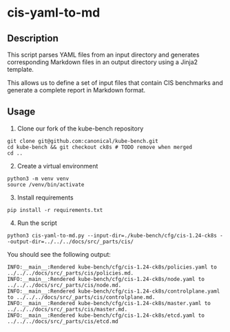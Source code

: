 # cis-yaml-to-md

## Description

This script parses YAML files from an input directory and generates corresponding Markdown files in an output directory using a Jinja2 template.

This allows us to define a set of input files that contain CIS benchmarks and generate a complete report in Markdown format.

## Usage

1. Clone our fork of the kube-bench repository

```
git clone git@github.com:canonical/kube-bench.git
cd kube-bench && git checkout ck8s # TODO remove when merged
cd ..
```

2. Create a virtual environment

```
python3 -m venv venv
source /venv/bin/activate
```

3. Install requirements

```
pip install -r requirements.txt
```

4. Run the script

```
python3 cis-yaml-to-md.py --input-dir=./kube-bench/cfg/cis-1.24-ck8s --output-dir=../../../docs/src/_parts/cis/
```

You should see the following output:

```
INFO:__main__:Rendered kube-bench/cfg/cis-1.24-ck8s/policies.yaml to ../../../docs/src/_parts/cis/policies.md.
INFO:__main__:Rendered kube-bench/cfg/cis-1.24-ck8s/node.yaml to ../../../docs/src/_parts/cis/node.md.
INFO:__main__:Rendered kube-bench/cfg/cis-1.24-ck8s/controlplane.yaml to ../../../docs/src/_parts/cis/controlplane.md.
INFO:__main__:Rendered kube-bench/cfg/cis-1.24-ck8s/master.yaml to ../../../docs/src/_parts/cis/master.md.
INFO:__main__:Rendered kube-bench/cfg/cis-1.24-ck8s/etcd.yaml to ../../../docs/src/_parts/cis/etcd.md
```
